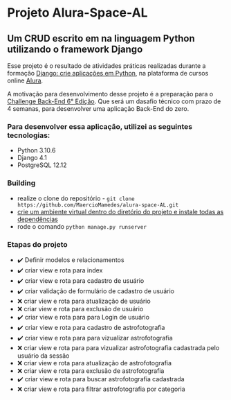 # Projeto Alura-Space-AL 
## Um CRUD escrito em na linguagem Python utilizando o framework Django

Esse projeto é o resultado de atividades práticas realizadas durante a formação [Django: crie aplicações em Python](https://cursos.alura.com.br/formacao-django), na plataforma de cursos online [Alura](https://www.alura.com.br/).

A motivação para desenvolvimento desse projeto é a preparação para o [Challenge Back-End 6° Edição](https://www.alura.com.br/challenges/back-end-6?host=https://cursos.alura.com.br). Que será um dasafio técnico com prazo de 4 semanas, para desenvolver uma aplicação Back-End do zero.

### Para desenvolver essa aplicação, utilizei as seguintes tecnologias:

* Python 3.10.6
* Django 4.1
* PostgreSQL 12.12

### Building

* realize o clone do repositório - `git clone https://github.com/MaercioMamedes/alura-space-AL.git`
* [crie um ambiente virtual dentro do diretório do projeto e instale todas as dependências](https://www.alura.com.br/artigos/ambientes-virtuais-em-python)
* rode o comando `python manage.py runserver`

### Etapas do projeto
* :heavy_check_mark: Definir modelos e relacionamentos
* :heavy_check_mark: criar view e rota para index
* :heavy_check_mark: criar view e rota para cadastro de usuário
* :heavy_check_mark: criar validação de formulário de cadastro de usuário
* :x: criar view e rota para atualização de usuário
* :x: criar view e rota para exclusão de usuário
* :heavy_check_mark: criar view e rota para para Login de usuário
* :heavy_check_mark: criar view e rota para cadastro de astrofotografia
* :heavy_check_mark: criar view e rota para para vizualizar astrofotografia
* :x: criar view e rota para para vizualizar astrofotografia cadastrada pelo usuário da sessão
* :x: criar view e rota para atualização de astrofotografia
* :x: criar view e rota para exclusão de astrofotografia
* :heavy_check_mark: criar view e rota para buscar astrofotografia cadastrada
* :x: criar view e rota para filtrar astrofotografia por categoria
